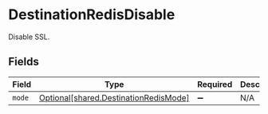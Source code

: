 # DestinationRedisDisable

Disable SSL.


## Fields

| Field                                                                                | Type                                                                                 | Required                                                                             | Description                                                                          |
| ------------------------------------------------------------------------------------ | ------------------------------------------------------------------------------------ | ------------------------------------------------------------------------------------ | ------------------------------------------------------------------------------------ |
| `mode`                                                                               | [Optional[shared.DestinationRedisMode]](../../models/shared/destinationredismode.md) | :heavy_minus_sign:                                                                   | N/A                                                                                  |